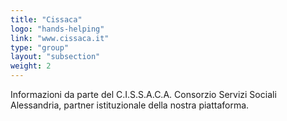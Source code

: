 ```yaml
---
title: "Cissaca"
logo: "hands-helping"
link: "www.cissaca.it"
type: "group"
layout: "subsection"
weight: 2
---
```


Informazioni da parte del C.I.S.S.A.C.A. Consorzio Servizi Sociali Alessandria, partner istituzionale della nostra piattaforma.
